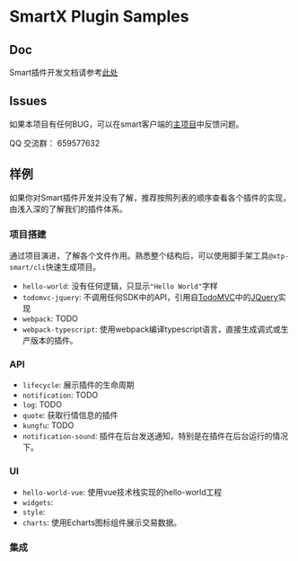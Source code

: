 # SmartX Plugin Samples

## Doc

Smart插件开发文档请参考[此处](https://smarttest.ztqft.com/sdkDoc/)

## Issues

如果本项目有任何BUG，可以在smart客户端的[主项目](https://github.com/ztsec/smart_client/issues)中反馈问题。

QQ 交流群： 659577632

## 样例

如果你对Smart插件开发并没有了解，推荐按照列表的顺序查看各个插件的实现，由浅入深的了解我们的插件体系。

### 项目搭建

通过项目演进，了解各个文件作用。熟悉整个结构后，可以使用脚手架工具`@xtp-smart/cli`快速生成项目。

* `hello-world`: 没有任何逻辑，只显示`"Hello World"`字样
* `todomvc-jquery`: 不调用任何SDK中的API，引用自[TodoMVC](https://todomvc.com/)中的[JQuery](https://github.com/tastejs/todomvc/tree/gh-pages/examples/jquery)实现
* `webpack`: TODO
* `webpack-typescript`: 使用webpack编译typescript语言，直接生成调式或生产版本的插件。

### API

* `lifecycle`: 展示插件的生命周期
* `notification`: TODO
* `log`: TODO
* `quote`: 获取行情信息的插件
* `kungfu`: TODO
* `notification-sound`: 插件在后台发送通知，特别是在插件在后台运行的情况下。

### UI

* `hello-world-vue`: 使用vue技术栈实现的hello-world工程
* `widgets`: 
* `style`: 
* `charts`: 使用Echarts图标组件展示交易数据。

### 集成